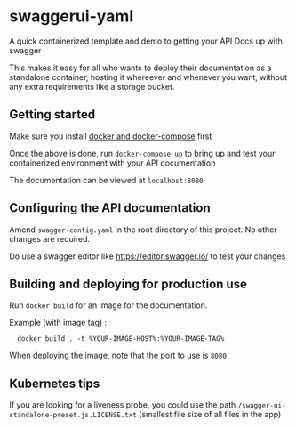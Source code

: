 # swaggerui-yaml

A quick containerized template and demo to getting your API Docs up with swagger

This makes it easy for all who wants to deploy their documentation as a standalone container, hosting it whereever and whenever you want, without any extra requirements like a storage bucket.

## Getting started

Make sure you install [docker and docker-compose](https://docs.docker.com/compose/install/) first

Once the above is done, run `docker-compose up` to bring up and test your containerized environment with your API documentation

The documentation can be viewed at `localhost:8080`

## Configuring the API documentation

Amend `swagger-config.yaml` in the root directory of this project. No other changes are required.

Do use a swagger editor like https://editor.swagger.io/ to test your changes 

## Building and deploying for production use

Run `docker build` for an image for the documentation.

Example (with image tag) :
```
  docker build . -t %YOUR-IMAGE-HOST%:%YOUR-IMAGE-TAG%
```

When deploying the image, note that the port to use is `8080`

## Kubernetes tips

If you are looking for a liveness probe, you could use the path `/swagger-ui-standalone-preset.js.LICENSE.txt` (smallest file size of all files in the app)
